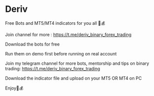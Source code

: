 # Deriv
Free Bots and MT5/MT4 indicators for you all 🤩💰

Join channel for more :  https://t.me/deriv_binary_forex_trading

Download the bots for free

Run them on demo first before running on real account 

Join my telegram channel for more bots, mentorship and tips on binary trading: https://t.me/deriv_binary_forex_trading


Download the indicator file and upload on your MT5 OR MT4 on PC


Enjoy🎊💰
